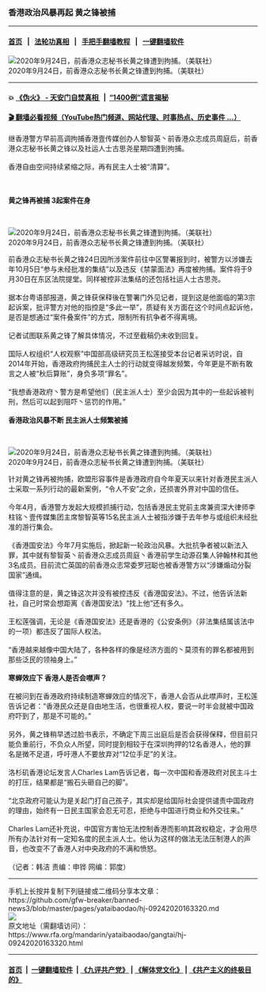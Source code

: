 ### 香港政治风暴再起 黄之锋被捕
------------------------

#### [首页](https://github.com/gfw-breaker/banned-news3/blob/master/README.md) &nbsp;&nbsp;|&nbsp;&nbsp; [法轮功真相](https://github.com/begood0513/basic/blob/master/README.md)  &nbsp;&nbsp;|&nbsp;&nbsp; [手把手翻墙教程](https://github.com/gfw-breaker/guides/wiki)  &nbsp;&nbsp;|&nbsp;&nbsp; [一键翻墙软件](https://github.com/gfw-breaker/nogfw/blob/master/README.md)  



<div id="headerimg">
 <img alt="2020年9月24日，前香港众志秘书长黄之锋遭到拘捕。（美联社）" src="https://www.rfa.org/mandarin/yataibaodao/gangtai/hj-09242020163320.html/AP_20268350871046.jpg/@@images/e41e3fd8-5408-4fba-bbd1-5d98f45b875d.jpeg" title="2020年9月24日，前香港众志秘书长黄之锋遭到拘捕。（美联社）"/>
 <div id="headerimgcontents">
  <div id="headerimgcaption">
   <span>
    2020年9月24日，前香港众志秘书长黄之锋遭到拘捕。（美联社）
   </span>
   <!-- zoomattribute -->
  </div>
  <!-- headerimgcaption -->
 </div>
 <!-- headerimagecontents -->
</div>

<hr/>


#### 💥 [《伪火》 - 天安门自焚真相 ](http://158.247.195.190:10000/videos/blog/weihuo.html)&nbsp; |&nbsp; [“1400例”谎言揭秘  ](http://158.247.195.190:10000/videos/blog/jiexi1400.html)

#### [ 🎬  翻墙必看视频（YouTube热门频道、网站代理、时事热点、历史事件 ...）](https://github.com/gfw-breaker/links/blob/master/banned.md)

<div id="storytext">
 <div>
  <div class="slot_header">
  </div>
 </div>
 <p>
  继香港警方早前高调拘捕香港壹传媒创办人黎智英丶前香港众志成员周庭后，前香港众志秘书长黄之锋以及社运人士古思尧星期四遭到拘捕。
  <br/>
  <br/>
  香港自由空间持续紧缩之际，再有民主人士被“清算”。
 </p>
 <p>
 </p>
 <p>
  <br/>
  <br/>
  <b>
   黄之锋再被捕 3起案件在身
  </b>
 </p>
 <p>
  <b>
  </b>
  <br/>
  <div class="image-inline captioned" style="width:1784px;">
   <div style="width:1784px;">
    <img alt="2020年9月24日，前香港众志秘书长黄之锋遭到拘捕。（美联社）" src="https://www.rfa.org/mandarin/yataibaodao/gangtai/hj-09242020163320.html/AP_20268350656187.jpg" title="2020年9月24日，前香港众志秘书长黄之锋遭到拘捕。（美联社）"/>
   </div>
   <div class="image-caption">
    <span style="width:1784px;">
     2020年9月24日，前香港众志秘书长黄之锋遭到拘捕。（美联社）
    </span>
    <span class="copyright">
    </span>
   </div>
  </div>
 </p>
 <p>
  前香港众志秘书长黄之锋24日因所涉案件前往中区警署报到时，被警方以涉嫌去年10月5日“参与未经批准的集结”以及违反《禁蒙面法》再度被拘捕。案件将于9月30日在东区法院提堂。同样被控非法集结的还包括社运人士古思尧。
  <br/>
  <br/>
  据本台粤语部报道，黄之锋获保释後在警署门外见记者，提到这是他面临的第3宗起诉案，批评警方对他的指控是“多此一举”，质疑有关方面在这个时间点起诉他，是否是想通过“案件叠案件”的方式，限制所有抗争者不得离境。
  <br/>
  <br/>
  记者试图联系黄之锋了解具体情况，不过至截稿仍未收到回复。
  <br/>
  <br/>
  国际人权组织“人权观察”中国部高级研究员王松莲接受本台记者采访时说，自2014年开始，香港政府拘捕民主人士的行动就变得越发频繁，今年更是不断有敢言之人被“秋后算账”，身负多项“罪名”。
  <br/>
  <br/>
  “我想香港政府丶警方是希望他们（民主派人士）至少会因为其中的一些起诉被判刑，然后可以起到阻吓丶惩罚的作用。”
  <br/>
  <br/>
  <b>
   香港政治风暴不断 民主派人士频繁被捕
  </b>
 </p>
 <p>
  <b>
  </b>
  <br/>
  <div class="image-inline captioned" style="width:1809px;">
   <div style="width:1809px;">
    <img alt="2020年9月24日，前香港众志秘书长黄之锋遭到拘捕。（美联社）" src="https://www.rfa.org/mandarin/yataibaodao/gangtai/hj-09242020163320.html/AP_20268350919409.jpg" title="2020年9月24日，前香港众志秘书长黄之锋遭到拘捕。（美联社）"/>
   </div>
   <div class="image-caption">
    <span style="width:1809px;">
     2020年9月24日，前香港众志秘书长黄之锋遭到拘捕。（美联社）
    </span>
    <span class="copyright">
    </span>
   </div>
  </div>
 </p>
 <p>
  针对黄之锋再被拘捕，欧盟形容事件是香港政府自今年夏天以来针对香港民主派人士采取一系列行动的最新案例，“令人不安”之余，还损害外界对中国的信任。
  <br/>
  <br/>
  今年4月，香港警方发起大规模抓捕行动，包括香港民主党前主席兼资深大律师李柱铭丶壹传媒集团主席黎智英等15名民主派人士被指涉嫌于去年参与或组织未经批准的游行集会。
  <br/>
  <br/>
  《香港国安法》今年7月实施后，掀起新一轮政治风暴。大批抗争者被以新法入罪，其中就有黎智英丶前香港众志成员周庭丶香港前学生动源召集人钟翰林和其他3名成员。目前流亡英国的前香港众志常委罗冠聪也被香港警方以“涉嫌煽动分裂国家”通缉。
  <br/>
  <br/>
  值得注意的是，黄之锋这次并没有被控违反《香港国安法》。不过，他告诉法新社，自己时常会想距离《香港国安法》“找上他”还有多久。
  <br/>
  <br/>
  王松莲强调，无论是《香港国安法》还是香港的《公安条例》（非法集结属该法中的一项）都违反了国际人权法。
  <br/>
  <br/>
  “香港越来越像中国大陆了，各种各样的像是经济方面的丶莫须有的罪名都被用到那些泛民的领袖身上。”
  <br/>
  <br/>
  <b>
   寒蝉效应下 香港人是否会噤声？
  </b>
  <br/>
  <br/>
  在被问到在香港政府持续制造寒蝉效应的情况下，香港人会否从此噤声时，王松莲告诉记者：“香港民众还是自由地生活，也很重视人权，要说一时半会就被中国政府吓到了，那是不可能的。”
  <br/>
  <br/>
  另外，黄之锋稍早透过脸书表示，不确定下周三出庭后是否会获得保释，但目前只能负重前行，不负众人所望，同时提到相较于在深圳拘押的12名香港人，他的罪名是微不足道，呼吁港人不要放弃对“12位手足”的关注。
  <br/>
  <br/>
  洛杉矶香港论坛发言人Charles Lam告诉记者，每一次中国和香港政府对民主斗士的打压，结果都是“搬石头砸自己的脚”。
  <br/>
  <br/>
  “北京政府可能认为是关起门打自己孩子，其实却是给国际社会提供谴责中国政府的理由，始终有一日民主国家会忍无可忍，拒绝与中国进行商业和外交往来。”
  <br/>
  <br/>
  Charles Lam还补充说，中国官方害怕无法控制香港而影响其政权稳定，才会用尽所有办法针对有一定知名度的民主派人士。他认为这样的做法无法压制港人的声音，也改变不了香港人对中央政府的不满和愤怒。
  <br/>
  <br/>
  （记者：韩洁 责编：申铧 网编：郭度）
 </p>
</div>

<hr/>
手机上长按并复制下列链接或二维码分享本文章：<br/>
https://github.com/gfw-breaker/banned-news3/blob/master/pages/yataibaodao/hj-09242020163320.md <br/>
<a href='https://github.com/gfw-breaker/banned-news3/blob/master/pages/yataibaodao/hj-09242020163320.md'><img src='https://github.com/gfw-breaker/banned-news3/blob/master/pages/yataibaodao/hj-09242020163320.md.png'/></a> <br/>
原文地址（需翻墙访问）：https://www.rfa.org/mandarin/yataibaodao/gangtai/hj-09242020163320.html


------------------------
#### [首页](https://github.com/gfw-breaker/banned-news3/blob/master/README.md) &nbsp;|&nbsp; [一键翻墙软件](https://github.com/gfw-breaker/nogfw/blob/master/README.md) &nbsp;| [《九评共产党》](https://github.com/gfw-breaker/9ping.md/blob/master/README.md#九评之一评共产党是什么) | [《解体党文化》](https://github.com/gfw-breaker/jtdwh.md/blob/master/README.md) | [《共产主义的终极目的》](https://github.com/gfw-breaker/gczydzjmd.md/blob/master/README.md)


<img src='http://gfw-breaker.win/banned-news3/pages/yataibaodao/hj-09242020163320.md' width='0px' height='0px'/>